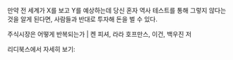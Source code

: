 만약 전 세계가 X를 보고 Y를 예상하는데 당신 혼자 역사 테스트를 통해 그렇지 않다는 것을 알게 된다면, 사람들과 반대로 투자해 돈을 벌 수 있다. 

주식시장은 어떻게 반복되는가 | 켄 피셔, 라라 호프만스, 이건, 백우진 저

리디북스에서 자세히 보기: